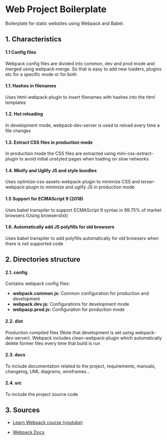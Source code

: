 # Web Project Boilerplate

Boilerplate for static websites using Webpack and Babel.

## 1. Characteristics

#### 1.1 Config files
Webpack config files are divided into common, dev and prod mode and merged using webpack-merge. So that is easy to add new loaders, plugins etc for a specific mode or for both

#### 1.1. Hashes in filenames
Uses html-webpack-plugin to insert filenames with hashes into the html templates

#### 1.2. Hot reloading
In development mode, webpack-dev-server is used to reload every time a file changes

#### 1.3. Extract CSS files in production mode
In production mode the CSS files are extracted using mini-css-extract-plugin to avoid initial unstyled pages when loading on slow networks

#### 1.4. Minify and Uglify JS and style bundles
Uses optimize-css-assets-webpack-plugin to minimize CSS and terser-webpack-plugin to minimize and uglify JS in production mode

#### 1.5 Support for ECMAScript 9 (2018)
Uses babel transpiler to support ECMAScript 9 syntax in 99.75% of market browsers (Using browserslist)

#### 1.6. Automatically add JS polyfills for old browsers
Uses babel transpiler to add polyfills automatically for old browsers when there is not supported code

## 2. Directories structure
#### 2.1. config
Contains webpack config files:
* **webpack.common.js:** Common configuration for production and development
* **webpack.dev.js:** Configurations for development mode
* **webpacp.prod.js:** Configuration for production mode

#### 2.2. dist
Production compiled files (Note that development is set using webpack-dev-server).  Webpack includes clean-webpack-plugin which automatically delete former files every time that build is run

#### 2.3. docs
To include documentation related to the project, requirements, manuals, changelog, UML diagrams, wireframes...

#### 2.4. src
To include the project source code

## 3. Sources

* [Learn Webpack course (youtube)](https://www.youtube.com/playlist?list=PLblA84xge2_zwxh3XJqy6UVxS60YdusY8)

* [Webpack Docs](https://webpack.js.org/concepts)
